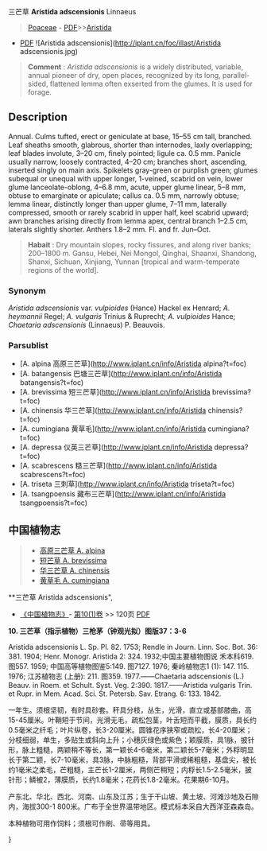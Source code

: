 三芒草 **Aristida adscensionis** Linnaeus

> [Poaceae](http://www.iplant.cn/info/Poaceae?t=foc) - [PDF](http://www.iplant.cn/foc/pdf/Poaceae.pdf)>>[Aristida](http://www.iplant.cn/info/Aristida?t=foc)
 - [PDF](http://www.iplant.cn/foc/pdf/Aristida.pdf)
![Aristida adscensionis](http://iplant.cn/foc/illast/Aristida adscensionis.jpg)

> **Comment** : 
> *Aristida adscensionis* is a widely distributed, variable, annual pioneer of dry, open places, recognized by its long, parallel-sided, flattened lemma often exserted from the glumes. It is used for forage.

## Description

Annual. Culms tufted, erect or geniculate at base, 15–55 cm tall, branched. Leaf sheaths smooth, glabrous, shorter than internodes, laxly overlapping; leaf blades involute, 3–20 cm, finely pointed; ligule ca. 0.5 mm. Panicle usually narrow, loosely contracted, 4–20 cm; branches short, ascending, inserted singly on main axis. Spikelets gray-green or purplish green; glumes subequal or unequal with upper longer, 1-veined, scabrid on vein, lower glume lanceolate-oblong, 4–6.8 mm, acute, upper glume linear, 5–8 mm, obtuse to emarginate or apiculate; callus ca. 0.5 mm, narrowly obtuse; lemma linear, distinctly longer than upper glume, 7–11 mm, laterally compressed, smooth or rarely scabrid in upper half, keel scabrid upward; awn branches arising directly from lemma apex, central branch 1–2.5 cm, laterals slightly shorter. Anthers 1.8–2 mm. Fl. and fr. Jun–Oct.

> **Habait** : 
> Dry mountain slopes, rocky fissures, and along river banks; 200–1800 m. Gansu, Hebei, Nei Mongol, Qinghai, Shaanxi, Shandong, Shanxi, Sichuan, Xinjiang, Yunnan [tropical and warm-temperate regions of the world].

### Synonym
*Aristida adscensionis* var. *vulpioides* (Hance) Hackel ex Henrard; *A. heymannii* Regel; *A. vulgaris* Trinius & Ruprecht; *A. vulpioides* Hance; *Chaetaria adscensionis* (Linnaeus) P. Beauvois.

### Parsublist

* [A.  alpina  高原三芒草](http://www.iplant.cn/info/Aristida alpina?t=foc)
* [A.  batangensis  巴塘三芒草](http://www.iplant.cn/info/Aristida batangensis?t=foc)
* [A.  brevissima  短三芒草](http://www.iplant.cn/info/Aristida brevissima?t=foc)
* [A.  chinensis  华三芒草](http://www.iplant.cn/info/Aristida chinensis?t=foc)
* [A.  cumingiana  黄草毛](http://www.iplant.cn/info/Aristida cumingiana?t=foc)
* [A.  depressa  仪英三芒草](http://www.iplant.cn/info/Aristida depressa?t=foc)
* [A.  scabrescens  糙三芒草](http://www.iplant.cn/info/Aristida scabrescens?t=foc)
* [A.  triseta  三刺草](http://www.iplant.cn/info/Aristida triseta?t=foc)
* [A.  tsangpoensis  藏布三芒草](http://www.iplant.cn/info/Aristida tsangpoensis?t=foc)

## 中国植物志

> * [高原三芒草  A.  alpina](Aristida-alpina-高原三芒草.md)
> * [短芒草  A.  brevissima](Aristida-brevissima-短三芒草.md)
> * [华三芒草  A.  chinensis](Aristida-chinensis-华三芒草.md)
> * [黄草毛  A.  cumingiana](Aristida-cumingiana-黄草毛.md)

**三芒草 Aristida adscensionis",

* [《中国植物志》](http://www.iplant.cn/frps)- [第10(1)卷](http://www.iplant.cn/frps/vol/10(1)) >> 120页 [PDF](http://www.iplant.cn/frps/pdf/10(1)/120.pdf)

**10. 三芒草（指示植物）三枪茅（钟观光拟）图版37：3-6**

Aristida adscensionis L. Sp. Pl. 82. 1753; Rendle in Journ. Linn. Soc. Bot. 36: 381. 1904; Henr. Monogr. Aristida 2: 324. 1932;中国主要植物图说 禾本科619.图557. 1959; 中国高等植物图鉴5:149. 图7127. 1976; 秦岭植物志1 (1): 147. 115. 1976; 江苏植物志 (上册): 211. 图359. 1977.——Chaetaria adscensionis (L.) Beauv. in Roem. et Schult. Syst. Veg. 2:390. 1817.——Aristida vulgaris Trin. et Rupr. in Mem. Acad. Sci. St. Petersb. Sav. Etrang. 6: 133. 1842.

一年生。须根坚韧，有时具砂套。秆具分枝，丛生，光滑，直立或基部膝曲，高15-45厘米。叶鞘短于节间，光滑无毛，疏松包茎，叶舌短而平截，膜质，具长约0.5毫米之纤毛；叶片纵卷，长3-20厘米。圆锥花序狭窄或疏松，长4-20厘米；分枝细弱，单生，多贴生或斜向上升；小穗灰绿色或紫色；颖膜质，具1脉，披针形，脉上粗糙，两颖稍不等长，第一颖长4-6毫米，第二颖长5-7毫米；外稃明显长于第二颖，长7-10毫米，具3脉，中脉粗糙，背部平滑或稀粗糙，基盘尖，被长约1毫米之柔毛，芒粗糙，主芒长1-2厘米，两侧芒稍短；内稃长1.5-2.5毫米，披针形；鳞被2，薄膜质，长约1.8毫米；花药长1.8-2毫米。花果期6-10月。

产东北、华北、西北、河南、山东及江苏；生于干山坡、黄土坡、河滩沙地及石隙内，海拔300-1 800米。广布于全世界温带地区。模式标本采自大西洋亚森森岛。

本种植物可用作饲料；须根可作刷、帚等用具。

}